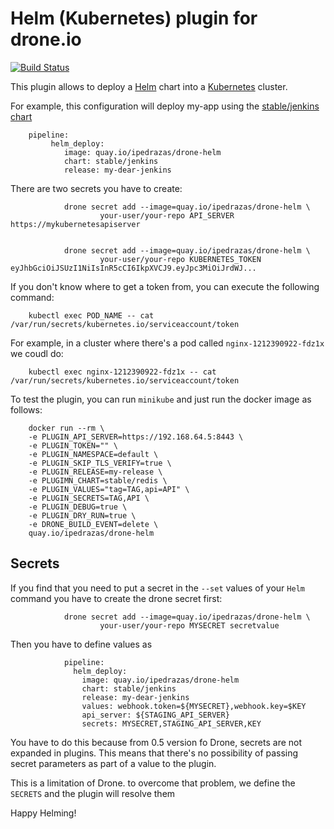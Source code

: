 # Helm (Kubernetes) plugin for drone.io

[![Build Status](https://drone.sohohousedigital.com/api/badges/ipedrazas/drone-helm/status.svg)](https://drone.sohohousedigital.com/ipedrazas/drone-helm)

This plugin allows to deploy a [Helm](https://github.com/kubernetes/helm) chart into a [Kubernetes](https://github.com/kubernetes/kubernetes) cluster.

For example, this configuration will deploy my-app using the [stable/jenkins chart](https://github.com/kubernetes/charts/tree/master/stable/jenkins)


        pipeline:
             helm_deploy:
                image: quay.io/ipedrazas/drone-helm                    
                chart: stable/jenkins
                release: my-dear-jenkins

There are two secrets you have to create:

                drone secret add --image=quay.io/ipedrazas/drone-helm \
                        your-user/your-repo API_SERVER https://mykubernetesapiserver


                drone secret add --image=quay.io/ipedrazas/drone-helm \
                        your-user/your-repo KUBERNETES_TOKEN eyJhbGciOiJSUzI1NiIsInR5cCI6IkpXVCJ9.eyJpc3MiOiJrdWJ...

                        
If you don't know where to get a token from, you can execute the following command:

        kubectl exec POD_NAME -- cat /var/run/secrets/kubernetes.io/serviceaccount/token

For example, in a cluster where there's a pod called `nginx-1212390922-fdz1x` we coudl do:

        kubectl exec nginx-1212390922-fdz1x -- cat /var/run/secrets/kubernetes.io/serviceaccount/token


To test the plugin, you can run `minikube` and just run the docker image as follows:


        docker run --rm \
        -e PLUGIN_API_SERVER=https://192.168.64.5:8443 \
        -e PLUGIN_TOKEN="" \
        -e PLUGIN_NAMESPACE=default \
        -e PLUGIN_SKIP_TLS_VERIFY=true \
        -e PLUGIN_RELEASE=my-release \
        -e PLUGIMN_CHART=stable/redis \
        -e PLUGIN_VALUES="tag=TAG,api=API" \
        -e PLUGIN_SECRETS=TAG,API \
        -e PLUGIN_DEBUG=true \
        -e PLUGIN_DRY_RUN=true \
        -e DRONE_BUILD_EVENT=delete \
        quay.io/ipedrazas/drone-helm


## Secrets

If you find that you need to put a secret in the `--set` values of your `Helm` command you have to create the drone secret first:

                drone secret add --image=quay.io/ipedrazas/drone-helm \
                        your-user/your-repo MYSECRET secretvalue

Then you have to define values as 


                pipeline:
                  helm_deploy:
                    image: quay.io/ipedrazas/drone-helm                    
                    chart: stable/jenkins
                    release: my-dear-jenkins
                    values: webhook.token=${MYSECRET},webhook.key=$KEY
                    api_server: ${STAGING_API_SERVER}
                    secrets: MYSECRET,STAGING_API_SERVER,KEY

You have to do this because from 0.5 version fo Drone, secrets are not expanded in plugins. This means that there's
no possibility of passing secret parameters as part of a value to the plugin.

This is a limitation of Drone. to overcome that problem, we define the `SECRETS` and the plugin will resolve them

Happy Helming!
